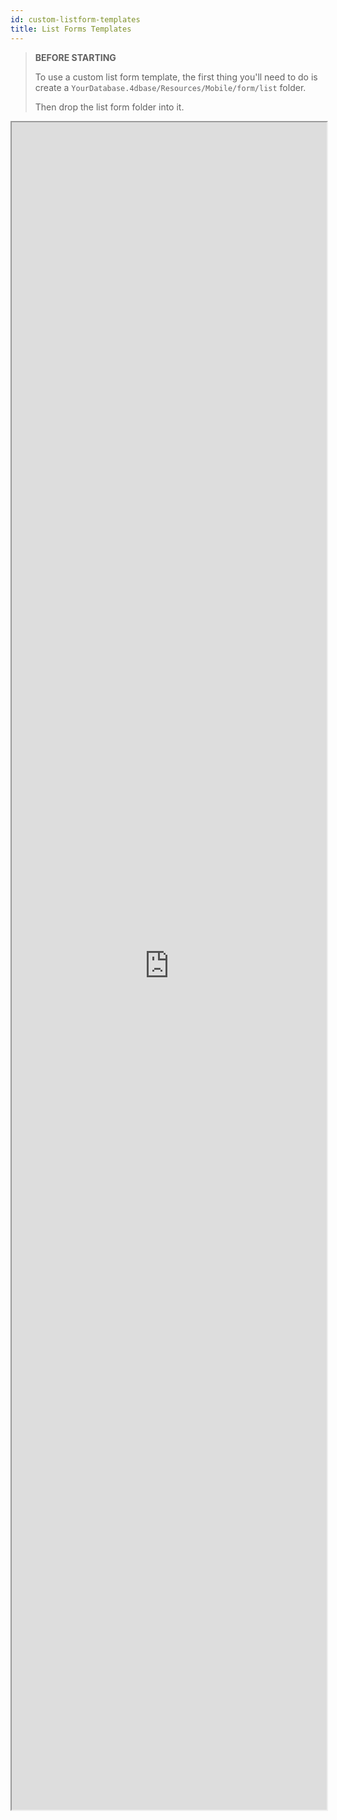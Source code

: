 ```yaml
---
id: custom-listform-templates
title: List Forms Templates
---
```


>  **BEFORE STARTING**
> 
> To use a custom list form template, the first thing you'll need to do is create a `YourDatabase.4dbase/Resources/Mobile/form/list` folder.
> 
> Then drop the list form folder into it.


<div markdown="1">

<iframe src="https://4d-for-ios.github.io/gallery/#/type/form-list/picker/0" scrolling="no" height="2700" width="100%">
</iframe>

</div>